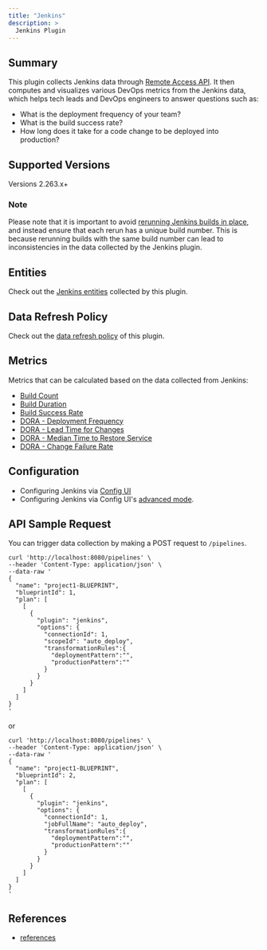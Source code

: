 ```yaml
---
title: "Jenkins"
description: >
  Jenkins Plugin
---
```


## Summary

This plugin collects Jenkins data through [Remote Access API](https://www.jenkins.io/doc/book/using/remote-access-api/). It then computes and visualizes various DevOps metrics from the Jenkins data, which helps tech leads and DevOps engineers to answer questions such as:

- What is the deployment frequency of your team?
- What is the build success rate?
- How long does it take for a code change to be deployed into production?

## Supported Versions
Versions 2.263.x+

### Note

Please note that it is important to avoid [rerunning Jenkins builds in place](https://www.jenkins.io/doc/pipeline/tour/running-multiple-steps/#timeouts-retries-and-more), and instead ensure that each rerun has a unique build number. This is because rerunning builds with the same build number can lead to inconsistencies in the data collected by the Jenkins plugin.

## Entities

Check out the [Jenkins entities](/Overview/SupportedDataSources.md#data-collection-scope-by-each-plugin) collected by this plugin.

## Data Refresh Policy

Check out the [data refresh policy](/Overview/SupportedDataSources.md#jenkins) of this plugin.

## Metrics

Metrics that can be calculated based on the data collected from Jenkins:

- [Build Count](/Metrics/BuildCount.md)
- [Build Duration](/Metrics/BuildDuration.md)
- [Build Success Rate](/Metrics/BuildSuccessRate.md)
- [DORA - Deployment Frequency](/Metrics/DeploymentFrequency.md)
- [DORA - Lead Time for Changes](/Metrics/LeadTimeForChanges.md)
- [DORA - Median Time to Restore Service](/Metrics/MTTR.md)
- [DORA - Change Failure Rate](/Metrics/CFR.md)

## Configuration

- Configuring Jenkins via [Config UI](/Configuration/Jenkins.md)
- Configuring Jenkins via Config UI's [advanced mode](/Configuration/AdvancedMode.md#3-jenkins).

## API Sample Request

You can trigger data collection by making a POST request to `/pipelines`.

```
curl 'http://localhost:8080/pipelines' \
--header 'Content-Type: application/json' \
--data-raw '
{
  "name": "project1-BLUEPRINT",
  "blueprintId": 1,
  "plan": [
    [
      {
        "plugin": "jenkins",
        "options": {
          "connectionId": 1,
          "scopeId": "auto_deploy",
          "transformationRules":{
            "deploymentPattern":"",
            "productionPattern":""
          }
        }
      }
    ]
  ]
}
'
```

or

```
curl 'http://localhost:8080/pipelines' \
--header 'Content-Type: application/json' \
--data-raw '
{
  "name": "project1-BLUEPRINT",
  "blueprintId": 2,
  "plan": [
    [
      {
        "plugin": "jenkins",
        "options": {
          "connectionId": 1,
          "jobFullName": "auto_deploy",
          "transformationRules":{
            "deploymentPattern":"",
            "productionPattern":""
          }
        }
      }
    ]
  ]
}
'
```

## References

- [references](/DeveloperManuals/DeveloperSetup.md#references)
